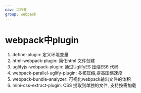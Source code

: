 ```yaml
---
nav: 工程化
group: webpack
---
```


# webpack中plugin

1. define-plugin: 定义环境变量
2. html-webpack-plugin: 简化html 文件创建
3. uglifyjs-webpack-plugin: 通过UglifyES 压缩ES6 代码
4. webpack-parallel-uglify-plugin: 多核压缩,提高压缩速度
5. webpack-bundle-analyzer: 可视化webpack输出文件的体积
6. mini-css-extract-plugin: CSS 提取到单独的文件, 支持按需加载
